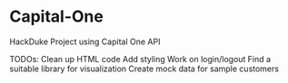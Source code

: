# Capital-One
HackDuke Project using Capital One API

TODOs: 
Clean up HTML code
Add styling
Work on login/logout 
Find a suitable library for visualization
Create mock data for sample customers
